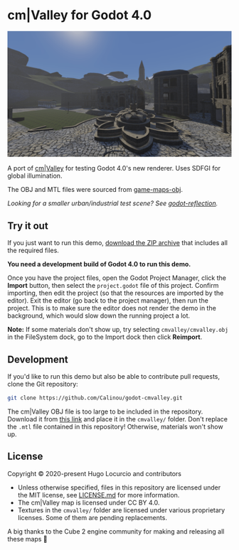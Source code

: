 # cm|Valley for Godot 4.0

[![Screenshot of cm|Valley](https://raw.githubusercontent.com/Calinou/media/master/godot-cmvalley/screenshot-thumb.png)](https://raw.githubusercontent.com/Calinou/media/master/godot-cmvalley/screenshot.png)

A port of [cm|Valley](http://quadropolis.us/node/4196) for testing Godot 4.0's new renderer.
Uses SDFGI for global illumination.

The OBJ and MTL files were sourced from [game-maps-obj](https://github.com/Calinou/game-maps-obj).

*Looking for a smaller urban/industrial test scene? See [godot-reflection](https://github.com/Calinou/godot-reflection).*

## Try it out

If you just want to run this demo,
[download the ZIP archive](https://github.com/Calinou/godot-cmvalley/releases/download/download/godot-cmvalley.zip)
that includes all the required files.

**You need a development build of Godot 4.0 to run this demo.**

Once you have the project files, open the Godot Project Manager, click the
**Import** button, then select the `project.godot` file of this project.
Confirm importing, then edit the project (so that the resources are imported
by the editor). Exit the editor (go back to the project manager), then run
the project. This is to make sure the editor does not render the demo in
the background, which would slow down the running project a lot.

**Note:** If some materials don't show up, try selecting
`cmvalley/cmvalley.obj` in the FileSystem dock, go to the Import dock then
click **Reimport**.

## Development

If you'd like to run this demo but also be able to contribute pull requests,
clone the Git repository:

```bash
git clone https://github.com/Calinou/godot-cmvalley.git
```

The cm|Valley OBJ file is too large to be included in the repository. Download it from
[this link](https://github.com/Calinou/game-maps-obj/releases/download/download/cmvalley.zip)
and place it in the `cmvalley/` folder. Don't replace the `.mtl` file contained
in this repository! Otherwise, materials won't show up.

## License

Copyright © 2020-present Hugo Locurcio and contributors

- Unless otherwise specified, files in this repository are licensed under the
  MIT license, see [LICENSE.md](LICENSE.md) for more information.
- The cm|Valley map is licensed under CC BY 4.0.
- Textures in the `cmvalley/` folder are licensed under various proprietary licenses.
  Some of them are pending replacements.

A big thanks to the Cube 2 engine community for making and releasing all these maps
:slightly_smiling_face:
